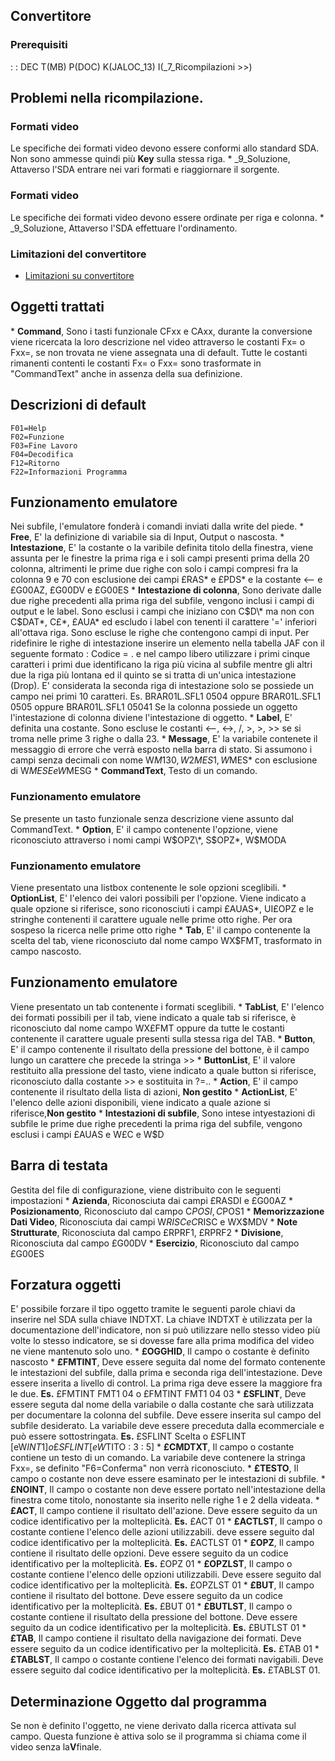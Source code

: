 ## Convertitore
### Prerequisiti
 :  : DEC T(MB) P(DOC) K(JALOC_13)  I(_7_Ricompilazioni              >>)

## Problemi nella ricompilazione.
### Formati video
Le specifiche dei formati video devono essere conformi allo standard SDA. Non sono ammesse quindi più **Key** sulla stessa riga.
 \* _9_Soluzione, Attaverso l'SDA entrare nei vari formati e riaggiornare il sorgente.

### Formati video
Le specifiche dei formati video devono essere ordinate per riga e colonna.
 \* _9_Soluzione, Attaverso l'SDA effettuare l'ordinamento.

### Limitazioni del convertitore
- [Limitazioni su convertitore](Sorgenti/DOC/TA/B£AMO/LOCONV_026)

## Oggetti trattati
 \* **Command**, Sono i tasti funzionale CFxx e CAxx, durante la conversione viene ricercata la loro descrizione nel video attraverso le costanti Fx= o Fxx=, se non trovata ne viene assegnata una di default. Tutte le costanti rimanenti contenti le costanti Fx= o Fxx= sono trasformate in "CommandText" anche in assenza della sua definizione.

## Descrizioni di default
    F01=Help
    F02=Funzione
    F03=Fine Lavoro
    F04=Decodifica
    F12=Ritorno
    F22=Informazioni Programma

## Funzionamento emulatore
Nei subfile, l'emulatore fonderà i comandi inviati dalla write del piede.
 \* **Free**, E' la definizione di variabile sia di Input, Output o nascosta.
 \* **Intestazione**, E' la costante o la varibile definita titolo della finestra, viene assunta per le finestre la prima riga e i soli campi presenti prima della 20 colonna, altrimenti le prime due righe con solo i campi compresi fra la colonna 9 e 70 con esclusione dei campi £RAS\* e £PDS\* e la costante <-- e £G00AZ, £G00DV e £G00ES
 \* **Intestazione di colonna**, Sono derivate dalle due righe precedenti alla prima riga del subfile, vengono inclusi i campi di output e le label. Sono esclusi i campi che iniziano con C$D\* ma non con C$DAT\*, C£\*, £AUA\* ed escludo i label con tenenti il carattere '=' inferiori all'ottava riga. Sono escluse le righe che contengono campi di input. Per ridefinire le righe di intestazione inserire un elemento nella tabella JAF con il seguente formato :  Codice = <Nome sorgente>.<Nome formato> e nel campo libero utilizzare i primi cinque caratteri i primi due identificano la riga più vicina al subfile mentre gli altri due la riga più lontana ed il quinto se si tratta di un'unica intestazione (Drop). E' considerata la seconda riga di intestazione solo se possiede un campo nei primi 10 caratteri. Es. BRAR01L.SFL1 0504 oppure BRAR01L.SFL1 0505 oppure BRAR01L.SFL1 05041 Se la colonna possiede un oggetto l'intestazione di colonna diviene l'intestazione di oggetto.
 \* **Label**, E' definita una costante. Sono escluse le costanti <--, <->, /, >,  >, >> se si troma nelle prime 3 righe o dalla 23.
 \* **Message**, E' la variabile contenete il messaggio di errore che verrà esposto nella barra di stato. Si assumono i campi senza decimali con nome W$M130, W2MES1, W$MES\* con esclusione di W$MESE e W$MESG
 \* **CommandText**, Testo di un comando.

### Funzionamento emulatore
Se presente un tasto funzionale senza descrizione viene assunto dal CommandText.
 \* **Option**, E' il campo contenente l'opzione, viene riconosciuto attraverso i nomi campi W$OPZ\*, S$OPZ\*, W$MODA

### Funzionamento emulatore
Viene presentato una listbox contenente le sole opzioni sceglibili.
 \* **OptionList**, E' l'elenco dei valori possibili per l'opzione. Viene indicato a quale opzione si riferisce, sono riconosciuti i campi £AUAS\*, UI£OPZ e le stringhe contenenti il carattere uguale nelle prime otto righe. Per ora sospeso la ricerca nelle prime otto righe
 \* **Tab**, E' il campo contenente la scelta del tab, viene riconosciuto dal nome campo WX$FMT, trasformato in campo nascosto.

## Funzionamento emulatore
Viene presentato un tab contenente i formati sceglibili.
 \* **TabList**, E' l'elenco dei formati possibili per il tab, viene indicato a quale tab si riferisce, è riconosciuto dal nome campo WX£FMT oppure da tutte le costanti contenente il carattere uguale presenti sulla stessa riga del TAB.
 \* **Button**, E' il campo contenente il risultato della pressione del bottone, è il campo lungo un carattere che precede la stringa >>
 \* **ButtonList**, E' il valore restituito alla pressione del tasto, viene indicato a quale button si riferisce, riconosciuto dalla costante >> e sostituita in ?=..
 \* **Action**, E' il campo contenente il risultato della lista di azioni, **Non gestito**
 \* **ActionList**, E' l'elenco delle azioni disponibili, viene indicato a quale azione si riferisce,**Non gestito**
 \* **Intestazioni di subfile**, Sono intese intyestazioni di subfile le prime due righe precedenti la prima riga del subfile, vengono esclusi i campi £AUAS e W£C e W$D

## Barra di testata
Gestita del file di configurazione, viene distribuito con le seguenti impostazioni
 \* **Azienda**, Riconosciuta dai campi £RASDI e £G00AZ
 \* **Posizionamento**, Riconosciuto dal campo C$POSI, C$POS1
 \* **Memorizzazione Dati Video**, Riconosciuta dai campi W$RISC e C$RISC e WX$MDV
 \* **Note Strutturate**, Riconosciuta dal campo £RPRF1, £RPRF2
 \* **Divisione**, Riconosciuta dal campo £G00DV
 \* **Esercizio**, Riconosciuto dal campo £G00ES

## Forzatura oggetti
E' possibile forzare il tipo oggetto tramite le seguenti parole chiavi da inserire nel SDA sulla chiave INDTXT. La chiave INDTXT è utilizzata per la documentazione dell'indicatore, non si può utilizzare nello stesso video più volte lo stesso indicatore, se si dovesse fare alla prima modifica del video ne viene mantenuto solo uno.
 \* **£OGGHID**, Il campo o costante è definito nascosto
 \* **£FMTINT**, Deve essere seguita dal nome del formato contenente le intestazioni del subfile, dalla prima e seconda riga dell'intestazione. Deve essere inserita a livello di control. La prima riga deve essere la maggiore fra le due. **Es.** £FMTINT FMT1 04 o £FMTINT FMT1 04 03
 \* **£SFLINT**, Deve essere seguta dal nome della variabile o dalla costante che sarà utilizzata per documentare la colonna del subfile. Deve essere inserita sul campo del subfile desiderato. La variabile deve essere preceduta dalla ecommerciale e può essere sottostringata. **Es.** £SFLINT Scelta o £SFLINT [eW$INT1] o £SFLINT [eW$TITO : 3 : 5]
 \* **£CMDTXT**, Il campo o costante contiene un testo di un comando. La variabile deve contenere la stringa Fxx=, se definito "F6=Conferma" non verrà riconosciuto.
 \* **£TESTO**, Il campo o costante non deve essere esaminato per le intestazioni di subfile.
 \* **£NOINT**, Il campo o costante non deve essere portato nell'intestazione della finestra come titolo, nonostante sia inserito nelle righe 1 e 2 della videata.
 \* **£ACT**, Il campo contiene il risultato dell'azione. Deve essere seguito da un codice identificativo per la molteplicità. **Es.** £ACT 01
 \* **£ACTLST**, Il campo o costante contiene l'elenco delle azioni utilizzabili. deve essere seguito dal codice identificativo per la molteplicità. **Es.** £ACTLST 01
 \* **£OPZ**, Il campo contiene il risultato delle opzioni. Deve essere seguito da un codice identificativo per la molteplicità. **Es.** £OPZ 01
 \* **£OPZLST**, Il campo o costante contiene l'elenco delle opzioni utilizzabili. Deve essere seguito dal codice identificativo per la molteplicità. **Es.** £OPZLST 01
 \* **£BUT**, Il campo contiene il risultato del bottone. Deve essere seguito da un codice identificativo per la molteplicità. **Es.** £BUT 01
 \* **£BUTLST**, Il campo o costante contiene il risultato della pressione del bottone. Deve essere seguito da un codice identificativo per la molteplicità. **Es.** £BUTLST 01
 \* **£TAB**, Il campo contiene il risultato della navigazione dei formati. Deve essere seguito da un codice identificativo per la molteplicità. **Es.** £TAB 01
 \* **£TABLST**, Il campo o costante contiene l'elenco dei formati navigabili. Deve essere seguito dal codice identificativo per la molteplicità. **Es.** £TABLST 01.

## Determinazione Oggetto dal programma
Se non è definito l'oggetto, ne viene derivato dalla ricerca attivata sul campo. Questa funzione è attiva solo se il programma si chiama come il video senza la**V**finale.
